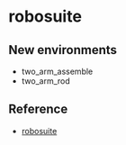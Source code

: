 # robosuite

## New environments
- two_arm_assemble
- two_arm_rod

## Reference
- [robosuite](https://github.com/ARISE-Initiative/robosuite)